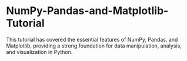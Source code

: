 # NumPy-Pandas-and-Matplotlib-Tutorial
This tutorial has covered the essential features of NumPy, Pandas, and Matplotlib, providing a strong foundation for data manipulation, analysis, and visualization in Python.
